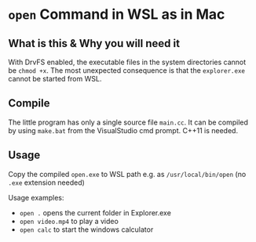 # `open` Command in WSL as in Mac

## What is this & Why you will need it
With DrvFS enabled, the executable files in the system directories cannot be `chmod +x`. The most unexpected consequence is that the `explorer.exe` cannot be started from WSL.

## Compile
The little program has only a single source file `main.cc`. It can be compiled by using `make.bat` from the VisualStudio cmd prompt. C++11 is needed.

## Usage
Copy the compiled `open.exe` to WSL path e.g. as `/usr/local/bin/open` (no `.exe` extension needed)

Usage examples:
- `open .` opens the current folder in Explorer.exe
- `open video.mp4` to play a video
- `open calc` to start the windows calculator
